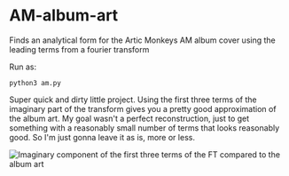 # AM-album-art
Finds an analytical form for the Artic Monkeys AM album cover using the leading terms from a fourier transform

Run as:
```
python3 am.py
```

Super quick and dirty little project.
Using the first three terms of the imaginary part of the transform gives you a pretty good approximation of the album art. My goal wasn't a perfect reconstruction, just to get something with a reasonably small number of terms that looks reasonably good. So I'm just gonna leave it as is, more or less.

![Imaginary component of the first three terms of the FT compared to the album art](https://imgur.com/BdNaBFR)
